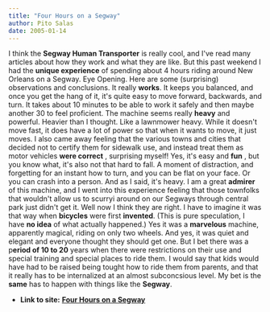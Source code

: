 ```yaml
---
title: "Four Hours on a Segway"
author: Pito Salas
date: 2005-01-14
---
```


I think the **Segway Human Transporter** is really cool, and I've read many
articles about how they work and what they are like. But this past weekend I
had the **unique experience** of spending about 4 hours riding around New
Orleans on a Segway. Eye Opening. Here are some (surprising) observations and
conclusions. It really **works**. It keeps you balanced, and once you get the
hang of it, it's quite easy to move forward, backwards, and turn. It takes
about 10 minutes to be able to work it safely and then maybe another 30 to
feel proficient. The machine seems really **heavy** and powerful. Heavier than
I thought. Like a lawnmower heavy. While it doesn't move fast, it does have a
lot of power so that when it wants to move, it just moves. I also came away
feeling that the various towns and cities that decided not to certify them for
sidewalk use, and instead treat them as motor vehicles **were correct** ,
surprising myself! Yes, it's easy and **fun** , but you know what, it's also
not that hard to fall. A moment of distraction, and forgetting for an instant
how to turn, and you can be flat on your face. Or you can crash into a person.
And as I said, it's heavy. I am a great **admirer** of this machine, and I
went into this experience feeling that those townfolks that wouldn't allow us
to scurryi around on our Segways through central park just didn't get it. Well
now I think they are right. I have to imagine it was that way when
**bicycles** were first **invented**. (This is pure speculation, I have **no
idea** of what actually happened.)  Yes it was a **marvelous** machine,
apparently magical, riding on only two wheels. And yes, it was quiet and
elegant and everyone thought they should get one. But I bet there was a
p**eriod of 10 to 20** years when there were restrictions on their use and
special training and special places to ride them.  I would say that kids would
have had to be raised being tought how to ride them from parents, and that it
really has to be internalized at an almost subconcsious level. My bet is the
**same** has to happen with things like the **Segway**.


* **Link to site:** **[Four Hours on a Segway](None)**
